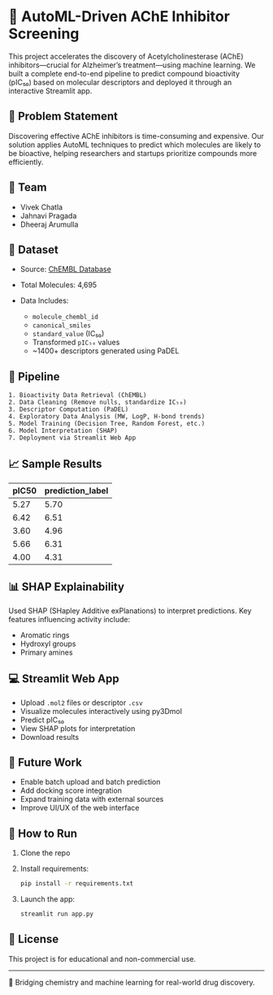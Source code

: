 # 🧠 AutoML-Driven AChE Inhibitor Screening

This project accelerates the discovery of Acetylcholinesterase (AChE) inhibitors—crucial for Alzheimer’s treatment—using machine learning. We built a complete end-to-end pipeline to predict compound bioactivity (pIC₅₀) based on molecular descriptors and deployed it through an interactive Streamlit app.

## 📌 Problem Statement

Discovering effective AChE inhibitors is time-consuming and expensive. Our solution applies AutoML techniques to predict which molecules are likely to be bioactive, helping researchers and startups prioritize compounds more efficiently.

## 👥 Team

* Vivek Chatla
* Jahnavi Pragada
* Dheeraj Arumulla

## 🔬 Dataset

* Source: [ChEMBL Database](https://www.ebi.ac.uk/chembl/)
* Total Molecules: 4,695
* Data Includes:

  * `molecule_chembl_id`
  * `canonical_smiles`
  * `standard_value` (IC₅₀)
  * Transformed `pIC₅₀` values
  * \~1400+ descriptors generated using PaDEL

## 🧪 Pipeline

```
1. Bioactivity Data Retrieval (ChEMBL)
2. Data Cleaning (Remove nulls, standardize IC₅₀)
3. Descriptor Computation (PaDEL)
4. Exploratory Data Analysis (MW, LogP, H-bond trends)
5. Model Training (Decision Tree, Random Forest, etc.)
6. Model Interpretation (SHAP)
7. Deployment via Streamlit Web App
```

## 📈 Sample Results

| pIC50 | prediction\_label |
| ----- | ----------------- |
| 5.27  | 5.70              |
| 6.42  | 6.51              |
| 3.60  | 4.96              |
| 5.66  | 6.31              |
| 4.00  | 4.31              |

## 📊 SHAP Explainability

Used SHAP (SHapley Additive exPlanations) to interpret predictions. Key features influencing activity include:

* Aromatic rings
* Hydroxyl groups
* Primary amines

## 💻 Streamlit Web App

* Upload `.mol2` files or descriptor `.csv`
* Visualize molecules interactively using py3Dmol
* Predict pIC₅₀
* View SHAP plots for interpretation
* Download results

## 🚀 Future Work

* Enable batch upload and batch prediction
* Add docking score integration
* Expand training data with external sources
* Improve UI/UX of the web interface

## 📎 How to Run

1. Clone the repo
2. Install requirements:

   ```bash
   pip install -r requirements.txt
   ```
3. Launch the app:

   ```bash
   streamlit run app.py
   ```

## 📄 License

This project is for educational and non-commercial use.

---

🧬 Bridging chemistry and machine learning for real-world drug discovery.
